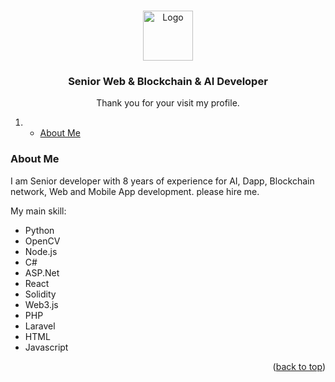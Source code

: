 
<a name="readme-top"></a>


<!-- PROJECT LOGO -->
<br />
<div align="center">
  <a href="https://github.com/othneildrew/Best-README-Template">
    <img src="https://avatars.githubusercontent.com/u/170214179?v=4" alt="Logo" width="80" height="80">
  </a>

  <h3 align="center">Senior Web & Blockchain & AI Developer</h3>

  <p align="center">
    Thank you for your visit my profile.
</div>



<!-- TABLE OF CONTENTS -->
  <ol>
    <li>
      <ul>
        <li><a href="#about_me">About Me</a></li>
      </ul>
    </li>
  </ol>


### About Me

I am Senior developer with 8 years of experience for AI, Dapp, Blockchain network, Web and Mobile App development.
please hire me.

My main skill:

* Python
* OpenCV
* Node.js
* C# 
* ASP.Net
* React
* Solidity
* Web3.js
* PHP
* Laravel
* HTML
* Javascript

<p align="right">(<a href="#readme-top">back to top</a>)</p>

